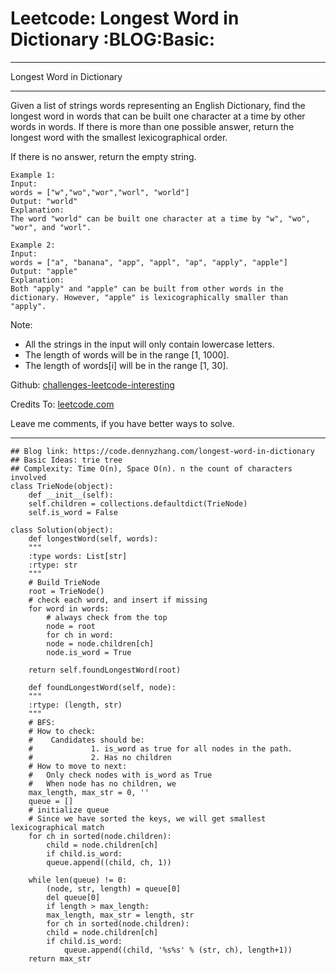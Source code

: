 
# Leetcode: Longest Word in Dictionary     :BLOG:Basic:

---

Longest Word in Dictionary  

---

Given a list of strings words representing an English Dictionary, find the longest word in words that can be built one character at a time by other words in words. If there is more than one possible answer, return the longest word with the smallest lexicographical order.  

If there is no answer, return the empty string.  

    Example 1:
    Input: 
    words = ["w","wo","wor","worl", "world"]
    Output: "world"
    Explanation: 
    The word "world" can be built one character at a time by "w", "wo", "wor", and "worl".

    Example 2:
    Input: 
    words = ["a", "banana", "app", "appl", "ap", "apply", "apple"]
    Output: "apple"
    Explanation: 
    Both "apply" and "apple" can be built from other words in the dictionary. However, "apple" is lexicographically smaller than "apply".

Note:  

-   All the strings in the input will only contain lowercase letters.
-   The length of words will be in the range [1, 1000].
-   The length of words[i] will be in the range [1, 30].

Github: [challenges-leetcode-interesting](https://github.com/DennyZhang/challenges-leetcode-interesting/tree/master/problems/longest-word-in-dictionary)  

Credits To: [leetcode.com](https://leetcode.com/problems/longest-word-in-dictionary/description/)  

Leave me comments, if you have better ways to solve.  

---

    ## Blog link: https://code.dennyzhang.com/longest-word-in-dictionary
    ## Basic Ideas: trie tree
    ## Complexity: Time O(n), Space O(n). n the count of characters involved
    class TrieNode(object):
        def __init__(self):
    	self.children = collections.defaultdict(TrieNode)
    	self.is_word = False
    
    class Solution(object):
        def longestWord(self, words):
    	"""
    	:type words: List[str]
    	:rtype: str
    	"""
    	# Build TrieNode
    	root = TrieNode()
    	# check each word, and insert if missing
    	for word in words:
    	    # always check from the top
    	    node = root
    	    for ch in word:
    		node = node.children[ch]
    	    node.is_word = True
    
    	return self.foundLongestWord(root)
    
        def foundLongestWord(self, node):
    	"""
    	:rtype: (length, str)
    	"""
    	# BFS:
    	# How to check:
    	#    Candidates should be: 
    	#             1. is_word as true for all nodes in the path. 
    	#             2. Has no children
    	# How to move to next:
    	#   Only check nodes with is_word as True
    	#   When node has no children, we 
    	max_length, max_str = 0, ''
    	queue = []
    	# initialize queue
    	# Since we have sorted the keys, we will get smallest lexicographical match
    	for ch in sorted(node.children):
    	    child = node.children[ch]
    	    if child.is_word:
    		queue.append((child, ch, 1))
    
    	while len(queue) != 0:
    	    (node, str, length) = queue[0]
    	    del queue[0]
    	    if length > max_length:
    		max_length, max_str = length, str
    	    for ch in sorted(node.children):
    		child = node.children[ch]
    		if child.is_word:
    		    queue.append((child, '%s%s' % (str, ch), length+1))
    	return max_str

